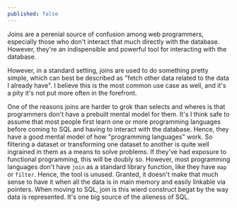 ```yaml
---
published: false
---
```

Joins are a perenial source of confusion among web programmers, especially those who don't interact that much directly with the database. However, they're an indispensible and powerful tool for interacting with the database.

However, in a standard setting, joins are used to do something pretty simple, which can best be described as "fetch other data related to the data I already have". I believe this is the most common use case as well, and it's a pity it's not put more often in the forefront.



One of the reasons joins are harder to grok than selects and wheres is that programmers don't have a prebuilt mental model for them. It's I think safe to assume that most people first learn one or more programming languages before coming to SQL and having to interact with the database. Hence, they have a good mental model of how "programming languages" work. So filtering a dataset or transforming one dataset to another is quite well ingrained in them as a means to solve problems. If they've had exposure to functional programming, this will be doubly so. However, most programming languages don't have `join` as a standard library function, like they have `map` or `filter`. Hence, the tool is unused. Granted, it doesn't make that much sense to have it when all the data is in main memory and easily linkable via pointers. When moving to SQL, join is this wierd construct begat by the way data is represented. It's one big source of the alieness of SQL.



